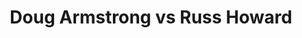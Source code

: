 ---
title: Doug Armstrong vs Russ Howard
player1:
  name: Armstrong, Doug
  percent: 83
  wins: 2
  losses: 0
player2:
  name: Howard, Russ
  percent: 80
  wins: 0
  losses: 2
games:
- player1:
    team: MB
    position: Lead
    percent: 89
    win: 1
    loss: 0
  player2:
    team: NB
    position: Fourth
    percent: 86
    win: 0
    loss: 1
  event: Brier
  year: 1999
  draw: Round Robin(14)
  score: MB 7 - NB 6
- player1:
    team: MB
    position: Lead
    percent: 77
    win: 1
    loss: 0
  player2:
    team: NB
    position: Fourth
    percent: 72
    win: 0
    loss: 1
  event: Brier
  year: 2000
  draw: Round Robin(5)
  score: NB 4 - MB 9
- player1:
    team: STO
    position: Lead
    percent: 93
    win: 1
    loss: 0
  player2:
    team: HOW
    position: Fourth
    percent: 76
    win: 0
    loss: 1
  event: Trials (Men)
  year: 2001
  draw: Round Robin(5)
  score: HOW 7 - STO 8
---